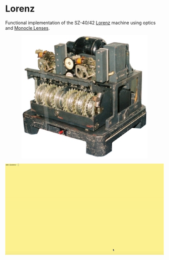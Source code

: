 # Lorenz

Functional implementation of the SZ-40/42 [Lorenz](https://en.wikipedia.org/wiki/Lorenz_cipher) machine using optics and [Monocle Lenses](https://github.com/optics-dev/Monocle).

<p align="center">
  <img width="400" src="data/lorenz.jpg">
</p>

<p align="center">
  <img width="700" src="data/demo.gif">
</p>